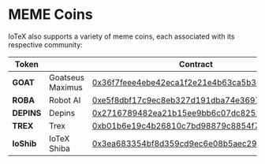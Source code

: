 # MEME Coins

IoTeX also supports a variety of meme coins, each associated with its respective community:

<table><thead><tr><th width="132">Token</th><th></th><th width="430">Contract</th></tr></thead><tbody><tr><td><strong>GOAT</strong></td><td>Goatseus Maximus</td><td><a href="https://iotexscan.io/token/0x36f7feee4ebe42eca1f2e21e4b63ca5b3ec00f35">0x36f7feee4ebe42eca1f2e21e4b63ca5b3ec00f35</a></td></tr><tr><td><strong>ROBA</strong></td><td>Robot AI</td><td><a href="https://iotexscan.io/token/0xe5f8dbf17c9ec8eb327d191dba74e36970877587">0xe5f8dbf17c9ec8eb327d191dba74e36970877587</a></td></tr><tr><td><strong>DEPINS</strong></td><td>Depins</td><td><a href="https://iotexscan.io/token/0x2716789482ea21b15ee9bb6c07dc8251150f36f6">0x2716789482ea21b15ee9bb6c07dc8251150f36f6</a></td></tr><tr><td><strong>TREX</strong></td><td>Trex</td><td><a href="https://iotexscan.io/token/0xb01b6e19c4b26810c7bd98879c8854f7e0519507">0xb01b6e19c4b26810c7bd98879c8854f7e0519507</a></td></tr><tr><td><strong>IoShib</strong></td><td>IoTeX Shiba</td><td><a href="https://iotexscan.io/token/0x3ea683354bf8d359cd9ec6e08b5aec291d71d880">0x3ea683354bf8d359cd9ec6e08b5aec291d71d880</a></td></tr></tbody></table>
